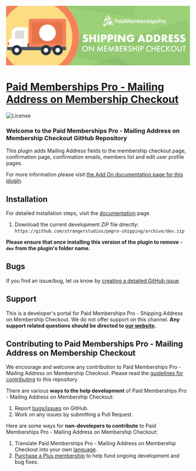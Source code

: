 ![](pmpro-shipping-banner.jpg)

# [Paid Memberships Pro - Mailing Address on Membership Checkout](https://www.paidmembershipspro.com/add-ons/shipping-address-membership-checkout/) #
[comment]: # (Generate badges from shields.io, only works for .org plugins to get other stats etc. We'd have to create our own endpoints for Premium plugins)

![License](https://img.shields.io/badge/license-GPL--2.0%2B-red.svg?style=flat-square)

### Welcome to the Paid Memberships Pro - Mailing Address on Membership Checkout GitHub Repository

This plugin adds Mailing Address fields to the membership checkout page, confirmation page, confirmation emails, members list and edit user profile pages.

For more information please visit [the Add On documentation page for this plugin](https://www.paidmembershipspro.com/add-ons/shipping-address-membership-checkout/).

## Installation ##
For detailed installation steps, visit the [documentation](https://www.paidmembershipspro.com/add-ons/shipping-address-membership-checkout/) page.

1. Download the current development ZIP file directly: `https://github.com/strangerstudios/pmpro-shipping/archive/dev.zip`

**Please ensure that once installing this version of the plugin to remove `-dev` from the plugin's folder name.**

## Bugs ##
If you find an issue/bug, let us know by [creating a detailed GitHub issue](https://github.com/strangerstudios/pmpro-shipping/issues/new/choose).

## Support ##
This is a developer's portal for Paid Memberships Pro - Shipping Address on Membership Checkout. We do not offer support on this channel. **Any support related questions should be directed to [our website](https://www.paidmembershipspro.com/add-ons/shipping-address-membership-checkout/).**

## Contributing to Paid Memberships Pro - Mailing Address on Membership Checkout ##
We encourage and welcome any contribution to Paid Memberships Pro - Mailing Address on Membership Checkout. Please read the [guidelines for contributing](https://github.com/strangerstudios/pmpro-shipping/blob/dev/.github/CONTRIBUTING.md) to this repository.

There are various **ways to the help development** of Paid Memberships Pro - Mailing Address on Membership Checkout:

1. Report [bugs/issues](https://github.com/strangerstudios/pmpro-shipping/issues/new/choose) on GitHub.
2. Work on any issues by submitting a Pull Request.

Here are some ways for **non-developers to contribute** to Paid Memberships Pro - Mailing Address on Membership Checkout:

1. Translate Paid Memberships Pro - Mailing Address on Membership Checkout into your own [language](https://www.paidmembershipspro.com/paid-memberships-pro-in-your-language/).
2. [Purchase a Plus membership](https://paidmembershipspro.com/pricing) to help fund ongoing development and bug fixes.
